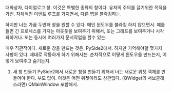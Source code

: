 대화상자, 다이얼로그 창. 이것은 특별한 종류의 창이다. 유저의 주의를 끌기위한 목적을 가진. 자체적인 이벤트 루프를 가지면서, 
다른 앱을 블락킹하는.

하지만 너는 가끔 두번째 창을 원할 수 있다. 메인 윈도우를 블라킹 하지 않으면서. 예를들면 긴 프로세스를 가지는 아웃풋을 보여주기 위해서, 
또는 그래프를 보여주거나 시각화하거나. 또는 동시에 여러가지 문서작업을 할수 있는.

매우 직관적이다. 새로운 창을 만드는 것은. PySide2에서. 하지만 기억해야할 몇가지 사항이 있다. 제대로 작동하게 하기 위해서는.
순차적으로 어떻게 윈도우를 만드는지, 어떻게 보여주고 숨기는지. 

1. 새 창 만들기
PySide2에서 새로운 창을 만들기 위해서 너는 새로운 위젯 객체를 만들어야 한다. 부모 없이. 이것은 어떤 위젯이라도 상관없다.
(QWidget의 서브클래스라면) QMainWindow 포함해서.

